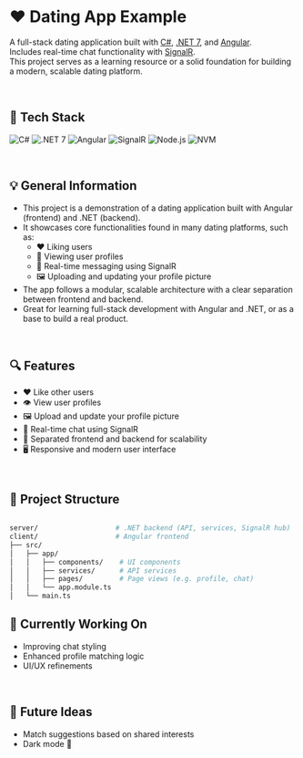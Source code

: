 # ❤️ Dating App Example

A full-stack dating application built with [C#](https://learn.microsoft.com/en-us/dotnet/csharp/), [.NET 7](https://dotnet.microsoft.com/en-us/), and [Angular](https://angular.io/).  
Includes real-time chat functionality with [SignalR](https://learn.microsoft.com/en-us/aspnet/core/signalr/introduction).  
This project serves as a learning resource or a solid foundation for building a modern, scalable dating platform.

<br />

## 🚀 Tech Stack

![C#](https://img.shields.io/badge/C%23-68217A?style=for-the-badge&logo=csharp&logoColor=white)
![.NET 7](https://img.shields.io/badge/.NET-512BD4?style=for-the-badge&logo=dotnet&logoColor=white)
![Angular](https://img.shields.io/badge/Angular-DD0031?style=for-the-badge&logo=angular&logoColor=white)
![SignalR](https://img.shields.io/badge/SignalR-009900?style=for-the-badge&logo=signalr&logoColor=white)
![Node.js](https://img.shields.io/badge/Node.js-339933?style=for-the-badge&logo=nodedotjs&logoColor=white)
![NVM](https://img.shields.io/badge/NVM-3C873A?style=for-the-badge&logo=nvm&logoColor=white)

<br />

## 💡 General Information

- This project is a demonstration of a dating application built with Angular (frontend) and .NET (backend).
- It showcases core functionalities found in many dating platforms, such as:
  - ❤️ Liking users
  - 👤 Viewing user profiles
  - 💬 Real-time messaging using SignalR
  - 🖼️ Uploading and updating your profile picture
- The app follows a modular, scalable architecture with a clear separation between frontend and backend.
- Great for learning full-stack development with Angular and .NET, or as a base to build a real product.

<br />

## 🔍 Features

- ❤️ Like other users  
- 👁️ View user profiles  
- 🖼️ Upload and update your profile picture  
- 💬 Real-time chat using SignalR  
- 🧩 Separated frontend and backend for scalability  
- 🖥️ Responsive and modern user interface  

<br />

## 📁 Project Structure

```bash

server/                   # .NET backend (API, services, SignalR hub)
client/                   # Angular frontend
├── src/
│   ├── app/
│   │   ├── components/    # UI components
│   │   ├── services/      # API services
│   │   ├── pages/         # Page views (e.g. profile, chat)
│   │   └── app.module.ts
│   └── main.ts


```

## 🚧 Currently Working On

- Improving chat styling
- Enhanced profile matching logic
- UI/UX refinements

<br />

## 🧠 Future Ideas

- Match suggestions based on shared interests
- Dark mode 🌙
